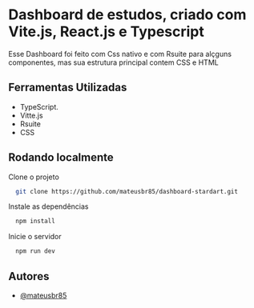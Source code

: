 
# Dashboard de estudos, criado com Vite.js, React.js e Typescript

Esse Dashboard foi feito com Css nativo e com Rsuite para alçguns componentes, mas sua estrutura principal contem CSS e HTML

## Ferramentas Utilizadas
- TypeScript.
- Vitte.js
- Rsuite
- CSS
## Rodando localmente

Clone o projeto

```bash
  git clone https://github.com/mateusbr85/dashboard-stardart.git
```

Instale as dependências

```bash
  npm install
```

Inicie o servidor

```bash
  npm run dev
```


## Autores

- [@mateusbr85](https://www.github.com/mateusbr85)


